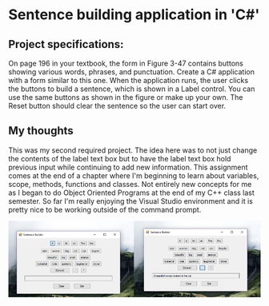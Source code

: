 # Sentence building application in 'C#'

## Project specifications:
On page 196 in your textbook, the form in Figure 3-47 contains buttons showing various words, phrases, and punctuation.  Create a C# application with a form similar to this one.  When the application runs, the user clicks the buttons to build a sentence, which is shown in a Label control.  You can use the same buttons as shown in the figure or make up your own.  The Reset button should clear the sentence so the user can start over.


## My thoughts

This was my second required project. The idea here was to not just change the contents of the label text box but to have the label text box hold previous input while continuing to add new information. This assignment comes at the end of a chapter where I'm beginning to learn about variables, scope, methods, functions and classes. Not entirely new concepts for me as I began to do Object Oriented Programs at the end of my C++ class last semester. So far I'm really enjoying the Visual Studio environment and it is pretty nice to be working outside of the command prompt.

![alt text](https://github.com/Inteligirl/sentence-builder/blob/master/sentence.png "Build a sentence")
